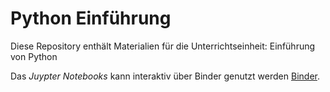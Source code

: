 # Python Einführung
Diese Repository enthält Materialien für die Unterrichtseinheit: Einführung von Python

Das *Juypter Notebooks* kann interaktiv über Binder genutzt werden [Binder](https://mybinder.org/v2/gh/jvb-github/Python/master).

